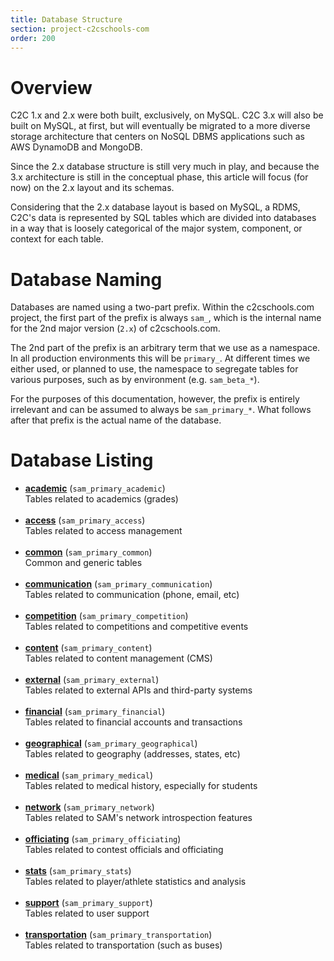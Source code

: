```yaml
---
title: Database Structure
section: project-c2cschools-com
order: 200
---
```


# Overview

C2C 1.x and 2.x were both built, exclusively, on MySQL.  C2C 3.x will also be built on MySQL, 
at first, but will eventually be migrated to a more diverse storage architecture that centers
on NoSQL DBMS applications such as AWS DynamoDB and MongoDB.

Since the 2.x database structure is still very much in play, and because the 3.x architecture
is still in the conceptual phase, this article will focus (for now) on the 2.x layout and
its schemas.

Considering that the 2.x database layout is based on MySQL, a RDMS, C2C's data is represented by
SQL tables which are divided into databases in a way that is loosely categorical of the major
system, component, or context for each table.

# Database Naming

Databases are named using a two-part prefix.  Within the c2cschools.com project, the first part of
the prefix is always `sam_`, which is the internal name for the 2nd major version (`2.x`) of 
c2cschools.com.

The 2nd part of the prefix is an arbitrary term that we use as a namespace.  In all production
environments this will be `primary_`.  At different times we either used, or planned to use, the
namespace to segregate tables for various purposes, such as by environment (e.g. `sam_beta_*`).

For the purposes of this documentation, however, the prefix is entirely irrelevant and can be
assumed to always be `sam_primary_*`.  What follows after that prefix is the actual name of the
database.
 
# Database Listing

* [**academic**](/projects/c2cschools/database/academic.html) (`sam_primary_academic`) <br> Tables related to academics (grades) <br><br>
* [**access**](/projects/c2cschools/database/access.html) (`sam_primary_access`) <br> Tables related to access management<br><br>
* [**common**](/projects/c2cschools/database/common.html) (`sam_primary_common`) <br> Common and generic tables <br><br>
* [**communication**](/projects/c2cschools/database/communication.html) (`sam_primary_communication`) <br> Tables related to communication (phone, email, etc)<br><br>
* [**competition**](/projects/c2cschools/database/competition.html) (`sam_primary_competition`) <br> Tables related to competitions and competitive events<br><br>
* [**content**](/projects/c2cschools/database/content.html) (`sam_primary_content`) <br> Tables related to content management (CMS)<br><br>
* [**external**](/projects/c2cschools/database/external.html) (`sam_primary_external`) <br> Tables related to external APIs and third-party systems<br><br>
* [**financial**](/projects/c2cschools/database/financial.html) (`sam_primary_financial`) <br> Tables related to financial accounts and transactions<br><br>
* [**geographical**](/projects/c2cschools/database/geographical.html) (`sam_primary_geographical`) <br> Tables related to geography (addresses, states, etc)<br><br>
* [**medical**](/projects/c2cschools/database/medical.html) (`sam_primary_medical`) <br> Tables related to medical history, especially for students<br><br>
* [**network**](/projects/c2cschools/database/network.html) (`sam_primary_network`) <br> Tables related to SAM's network introspection features<br><br>
* [**officiating**](/projects/c2cschools/database/officiating.html) (`sam_primary_officiating`) <br> Tables related to contest officials and officiating<br><br>
* [**stats**](/projects/c2cschools/database/stats.html) (`sam_primary_stats`) <br> Tables related to player/athlete statistics and analysis<br><br>
* [**support**](/projects/c2cschools/database/support.html) (`sam_primary_support`) <br> Tables related to user support<br><br>
* [**transportation**](/projects/c2cschools/database/transportation.html) (`sam_primary_transportation`) <br> Tables related to transportation (such as buses)<br><br>
